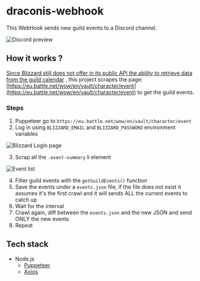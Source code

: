 # draconis-webhook

This WebHook sends new guild events to a Discord channel.

![Discord preview](https://i.imgur.com/gyQB6im.png)

## How it works ?

[Since Blizzard still does not offer in its public API the ability to retrieve data from the guild calendar](https://us.battle.net/forums/en/bnet/topic/13979457879?page=1) , this project scrapes the page: [https://eu.battle.net/wow/en/vault/character/event](https://eu.battle.net/wow/en/vault/character/event) to get the guild events.

### Steps

1. Puppeteer go to `https://eu.battle.net/wow/en/vault/character/event`
2. Log in using `BLIZZARD_EMAIL` and `BLIZZARD_PASSWORD` environment variables

![Blizzard Login page](https://i.imgur.com/vxj3Dxn.png)

3. Scrap all the `.event-summary` li element

![Event list](https://i.imgur.com/iOyU6zk.png)

4. Filter guild events with the `getGuildEvents()` function
5. Save the events under a `events.json` file, if the file does not exist it assumes it's the first crawl and it will sends ALL the current events to catch up
6. Wait for the interval
7. Crawl again, diff between the `events.json` and the new JSON and send ONLY the new events
8. Repeat

## Tech stack

- Node.js
  - [Puppeteer](https://pptr.dev/)
  - [Axios](https://github.com/axios/axios)
